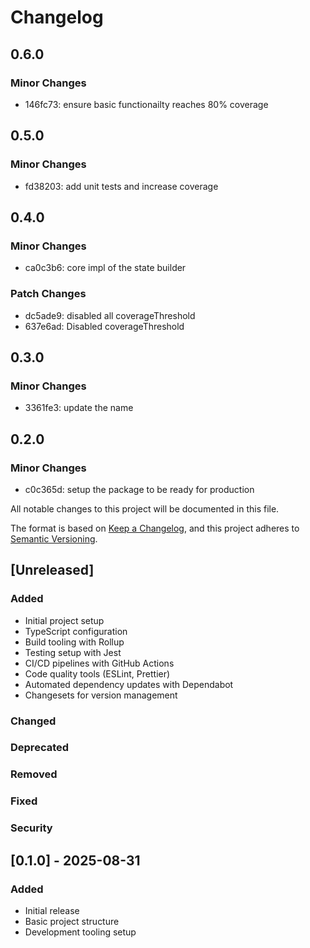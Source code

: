 # Changelog

## 0.6.0

### Minor Changes

- 146fc73: ensure basic functionailty reaches 80% coverage

## 0.5.0

### Minor Changes

- fd38203: add unit tests and increase coverage

## 0.4.0

### Minor Changes

- ca0c3b6: core impl of the state builder

### Patch Changes

- dc5ade9: disabled all coverageThreshold
- 637e6ad: Disabled coverageThreshold

## 0.3.0

### Minor Changes

- 3361fe3: update the name

## 0.2.0

### Minor Changes

- c0c365d: setup the package to be ready for production

All notable changes to this project will be documented in this file.

The format is based on [Keep a Changelog](https://keepachangelog.com/en/1.0.0/),
and this project adheres to [Semantic Versioning](https://semver.org/spec/v2.0.0.html).

## [Unreleased]

### Added

- Initial project setup
- TypeScript configuration
- Build tooling with Rollup
- Testing setup with Jest
- CI/CD pipelines with GitHub Actions
- Code quality tools (ESLint, Prettier)
- Automated dependency updates with Dependabot
- Changesets for version management

### Changed

### Deprecated

### Removed

### Fixed

### Security

## [0.1.0] - 2025-08-31

### Added

- Initial release
- Basic project structure
- Development tooling setup
